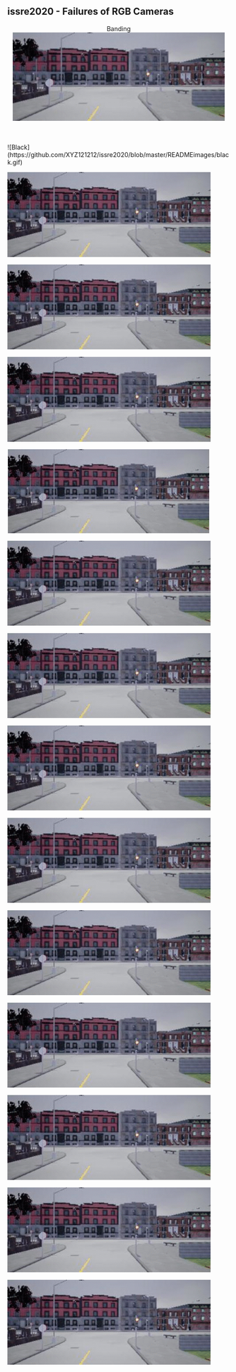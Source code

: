 ## issre2020 - Failures of RGB Cameras

 <p align="center">
 Banding
  <img height="200" src="https://github.com/XYZ121212/issre2020/blob/master/READMEimages/banding.gif">
</p> 
<br><br>
![Black](https://github.com/XYZ121212/issre2020/blob/master/READMEimages/black.gif)

![Blurred](https://github.com/XYZ121212/issre2020/blob/master/READMEimages/blurred.gif)

![White (Brightness)](https://github.com/XYZ121212/issre2020/blob/master/READMEimages/brighWhite.gif)

![Broken Lens](https://github.com/XYZ121212/issre2020/blob/master/READMEimages/brighWhite.gif)

![Chromatic Aberration Correction](https://github.com/XYZ121212/issre2020/blob/master/READMEimages/chromaberr.gif)

![Condensation](https://github.com/XYZ121212/issre2020/blob/master/READMEimages/condens.gif)

![Dead Pixel](https://github.com/XYZ121212/issre2020/blob/master/READMEimages/deadpixel.gif)

![Dirty Int. - Dirty Ext.](https://github.com/XYZ121212/issre2020/blob/master/READMEimages/dirty.gif)

![No Bayer Filter](https://github.com/XYZ121212/issre2020/blob/master/READMEimages/greyscale.gif)

![Ice](https://github.com/XYZ121212/issre2020/blob/master/READMEimages/ice.gif)

![Noise Reduction](https://github.com/XYZ121212/issre2020/blob/master/READMEimages/noise.gif)

![No Demosaicing](https://github.com/XYZ121212/issre2020/blob/master/READMEimages/noodemos.gif)

![Rain](https://github.com/XYZ121212/issre2020/blob/master/READMEimages/rain.gif)

![No Sharpness Correction](https://github.com/XYZ121212/issre2020/blob/master/READMEimages/sharpness.gif)

